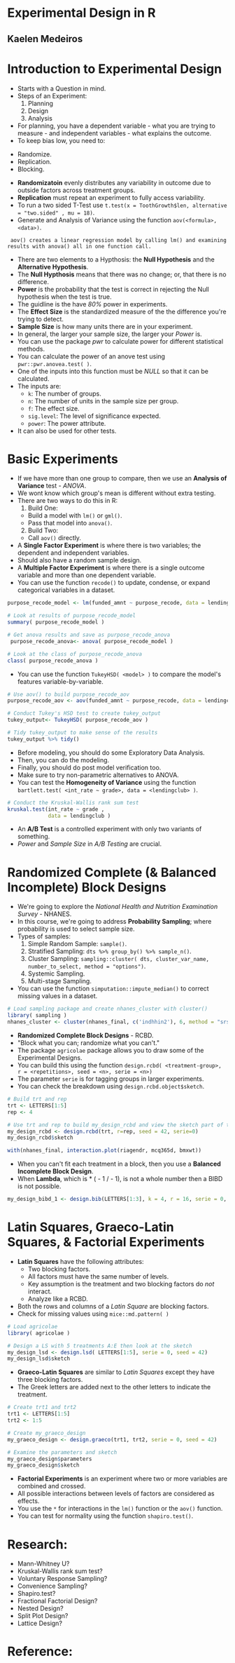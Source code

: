 # Experimental Design in R
## Kaelen Medeiros

# Introduction to Experimental Design
- Starts with a Question in mind.
- Steps of an Experiment:
  1. Planning
  2. Design
  3. Analysis
- For planning, you have a dependent variable - what you are trying to measure - and independent variables - what explains the outcome.
- To keep bias low, you need to:
 * Randomize.
 * Replication.
 * Blocking.
- **Randomizatoin** evenly distributes any variability in outcome due to outside factors across treatment groups.
- **Replication** must repeat an experiment to fully access variability.
- To run a two sided T-Test use `t.test(x = ToothGrowth$len, alternative = "two.sided" , mu = 18)`.
- Generate and Analysis of Variance using the function `aov(<formula>, <data>)`.
```
 aov() creates a linear regression model by calling lm() and examining results with anova() all in one function call.
```
- There are two elements to a Hypthosis: the **Null Hypothesis** and the **Alternative Hypothesis**.
- The **Null Hypthosis** means that there was no change; or, that there is no difference.
- **Power** is the probability that the test is correct in rejecting the Null hypothesis when the test is true.
- The guidline is the have *80%* power in experiments.
- The **Effect Size** is the standardized measure of the the difference you're trying to detect.
- **Sample Size** is how many units there are in your experiment.
- In general, the larger your sample size, the larger your *Power* is.
- You can use the package *pwr* to calculate power for different statistical methods.
- You can calculate the power of an anove test using `pwr::pwr.anovea.test( )`.
- One of the inputs into this function must be *NULL* so that it can be calculated.
- The inputs are:
  * `k`: The number of groups.
  * `n`: The number of units in the sample size per group.
  * `f`: The effect size.
  * `sig.level`: The level of significance expected.
  * `power`: The power attribute.
- It can also be used for other tests.


# Basic Experiments
- If we have more than one group to compare, then we use an **Analysis of Variance** test - *ANOVA*.
- We wont know which group's mean is different without extra testing.
- There are two ways to do this in R:
  1. Build One:
    * Build a model with `lm()` or `gml()`.
    * Pass that model into `anova()`.
  2. Build Two:
    * Call `aov()` directly.
- A **Single Factor Experiment** is where there is two variables; the dependent and independent variables.
- Should also have a random sample design.
- A **Multiple Factor Experiment** is where there is a single outcome variable and more than one dependent variable.
- You can use the function `recode()` to update, condense, or expand categorical variables in a dataset.
```R
purpose_recode_model <- lm(funded_amnt ~ purpose_recode, data = lendingclub )

# Look at results of purpose_recode_model
summary( purpose_recode_model )

# Get anova results and save as purpose_recode_anova
 purpose_recode_anova<- anova( purpose_recode_model )

# Look at the class of purpose_recode_anova
class( purpose_recode_anova )
```
- You can use the function `TukeyHSD( <model> )` to compare the model's features variable-by-variable.
```R
# Use aov() to build purpose_recode_aov
purpose_recode_aov <- aov(funded_amnt ~ purpose_recode, data = lendingclub )

# Conduct Tukey's HSD test to create tukey_output
tukey_output<- TukeyHSD( purpose_recode_aov )

# Tidy tukey_output to make sense of the results
tukey_output %>% tidy()
```
- Before modeling, you should do some Exploratory Data Analysis.
- Then, you can do the modeling.
- Finally, you should do post model verification too.
- Make sure to try non-parametric alternatives to ANOVA.
- You can test the **Homogeneity of Variance** using the function `bartlett.test( <int_rate ~ grade>, data = <lendingclub> )`.
```R
# Conduct the Kruskal-Wallis rank sum test
kruskal.test(int_rate ~ grade ,
             data = lendingclub )
```
- An **A/B Test** is a controlled experiment with only two variants of something.
- *Power* and *Sample Size* in *A/B Testing* are crucial.


# Randomized Complete (& Balanced Incomplete) Block Designs
- We're going to explore the *National Health and Nutrition Examination Survey* - NHANES.
- In this course, we're going to address **Probability Sampling**; where probability is used to select sample size.
- Types of samples:
  1. Simple Random Sample: `sample()`.
  2. Stratified Sampling: `dts %>% group_by() %>% sample_n()`.
  3. Cluster Sampling: `sampling::cluster( dts, cluster_var_name, number_to_select, method = "options")`.
  4. Systemic Sampling.
  5. Multi-stage Sampling.
- You can use the function `simputation::impute_median()` to correct missing values in a dataset.
```R
# Load sampling package and create nhanes_cluster with cluster()
library( sampling )
nhanes_cluster <- cluster(nhanes_final, c('indhhin2'), 6, method = "srswor")
```
- **Randomized Complete Block Designs** - RCBD.
- "Block what you can; randomize what you can't."
- The package `agricolae` package allows you to draw some of the Experimental Designs.
- You can build this using the function `design.rcbd( <treatment-group>, r = <repetitions>, seed = <n>, serie = <n>)`
- The parameter `serie` is for tagging groups in larger experiments.
- You can check the breakdown using `design.rcbd.object$sketch`.
```R
# Build trt and rep
trt <- LETTERS[1:5]
rep <- 4

# Use trt and rep to build my_design_rcbd and view the sketch part of the object
my_design_rcbd <- design.rcbd(trt, r=rep, seed = 42, serie=0)
my_design_rcbd$sketch
```
```R
with(nhanes_final, interaction.plot(riagendr, mcq365d, bmxwt))
```
- When you can't fit each treatment in a block, then you use a **Balanced Incomplete Block Design**.
- When **Lambda**, which is <rep>* ( <k> - 1 / <t> - 1), is not a whole number then a BIBD is not possible.
```R
my_design_bibd_1 <- design.bib(LETTERS[1:3], k = 4, r = 16, serie = 0, seed = 42)
```


# Latin Squares, Graeco-Latin Squares, & Factorial Experiments
- **Latin Squares** have the following attributes:
  * Two blocking factors.
  * All factors must have the same number of levels.
  * Key assumption is the treatment and two blocking factors do *not* interact.
  * Analyze like a RCBD.
- Both the rows and columns of a *Latin Square* are blocking factors.
- Check for missing values using `mice::md.pattern( )`
```r
# Load agricolae
library( agricolae )

# Design a LS with 5 treatments A:E then look at the sketch
my_design_lsd <- design.lsd( LETTERS[1:5], serie = 0, seed = 42)
my_design_lsd$sketch
```
- **Graeco-Latin Squares** are similar to *Latin Squares* except they have three blocking factors.
- The Greek letters are added next to the other letters to indicate the treatment.
```r
# Create trt1 and trt2
trt1 <- LETTERS[1:5]
trt2 <- 1:5

# Create my_graeco_design
my_graeco_design <- design.graeco(trt1, trt2, serie = 0, seed = 42)

# Examine the parameters and sketch
my_graeco_design$parameters
my_graeco_design$sketch
```
- **Factorial Experiments** is an experiment where two or more variables are combined and crossed.
- All possible interactions between levels of factors are considered as effects.
- You use the `*` for interactions in the `lm()` function or the `aov()` function.
- You can test for normality using the function `shapiro.test()`.


# Research:
- Mann-Whitney U?
- Kruskal-Wallis rank sum test?
- Voluntary Response Sampling?
- Convenience Sampling?
- Shapiro.test?
- Fractional Factorial Design?
- Nested Design?
- Split Plot Design?
- Lattice Design?

# Reference:
